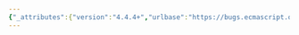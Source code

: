 ```yaml
---
{"_attributes":{"version":"4.4.4+","urlbase":"https://bugs.ecmascript.org/","maintainer":"dherman@mozilla.com"},"bug":{"bug_id":3903,"creation_ts":"2015-02-14 07:16:00 -0800","short_desc":"6.1.5.1 Well-Known Symbols Table 1: Typos","delta_ts":"2015-02-19 19:10:59 -0800","product":"Draft for 6th Edition","component":"editorial issue","version":"Rev 33: February 12, 2015 Draft","rep_platform":"All","op_sys":"All","bug_status":"RESOLVED","resolution":"FIXED","priority":"Normal","bug_severity":"normal","everconfirmed":true,"reporter":{"uid":"andrebargull","name":"André Bargull"},"assigned_to":{"uid":"allen","name":"Allen Wirfs-Brock"},"long_desc":[{"commentid":12630,"comment_count":0,"who":{"uid":"andrebargull","name":"André Bargull"},"bug_when":"2015-02-14 07:16:41 -0800","thetext":"6.1.5.1 Well-Known Symbols\nTable 1 — Well-known Symbols\n\n@@species - Value and Purpose:\n> An function valued\n\n\"An\" -> \"A\"\n\n\n\n@@unscopables - Value and Purpose:\n> whose whose\n\nDelete second \"whose\""},{"commentid":12712,"comment_count":1,"who":{"uid":"allen","name":"Allen Wirfs-Brock"},"bug_when":"2015-02-14 17:54:42 -0800","thetext":"fixed in rev34 editor's draft"},{"commentid":13077,"comment_count":2,"who":{"uid":"allen","name":"Allen Wirfs-Brock"},"bug_when":"2015-02-19 19:10:59 -0800","thetext":"fixed in rev34"}]}}
---
```


